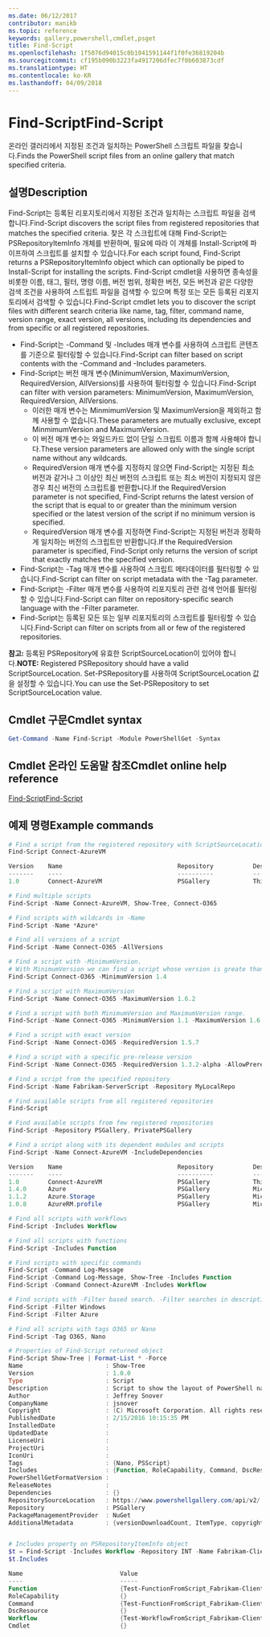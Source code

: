 ```yaml
---
ms.date: 06/12/2017
contributor: manikb
ms.topic: reference
keywords: gallery,powershell,cmdlet,psget
title: Find-Script
ms.openlocfilehash: 1f5076d94015c0b1041591144f1f0fe36819204b
ms.sourcegitcommit: cf195b090b3223fa4917206dfec7f0b603873cdf
ms.translationtype: HT
ms.contentlocale: ko-KR
ms.lasthandoff: 04/09/2018
---
```

# <a name="find-script"></a><span data-ttu-id="a0d19-103">Find-Script</span><span class="sxs-lookup"><span data-stu-id="a0d19-103">Find-Script</span></span>

<span data-ttu-id="a0d19-104">온라인 갤러리에서 지정된 조건과 일치하는 PowerShell 스크립트 파일을 찾습니다.</span><span class="sxs-lookup"><span data-stu-id="a0d19-104">Finds the PowerShell script files from an online gallery that match specified criteria.</span></span>

## <a name="description"></a><span data-ttu-id="a0d19-105">설명</span><span class="sxs-lookup"><span data-stu-id="a0d19-105">Description</span></span>

<span data-ttu-id="a0d19-106">Find-Script는 등록된 리포지토리에서 지정된 조건과 일치하는 스크립트 파일을 검색합니다.</span><span class="sxs-lookup"><span data-stu-id="a0d19-106">Find-Script discovers the script files from registered repositories that matches the specified criteria.</span></span>
<span data-ttu-id="a0d19-107">찾은 각 스크립트에 대해 Find-Script는 PSRepositoryItemInfo 개체를 반환하며, 필요에 따라 이 개체를 Install-Script에 파이프하여 스크립트를 설치할 수 있습니다.</span><span class="sxs-lookup"><span data-stu-id="a0d19-107">For each script found, Find-Script returns a PSRepositoryItemInfo object which can optionally be piped to Install-Script for installing the scripts.</span></span>
<span data-ttu-id="a0d19-108">Find-Script cmdlet을 사용하면 종속성을 비롯한 이름, 태그, 필터, 명령 이름, 버전 범위, 정확한 버전, 모든 버전과 같은 다양한 검색 조건을 사용하여 스트립트 파일을 검색할 수 있으며 특정 또는 모든 등록된 리포지토리에서 검색할 수 있습니다.</span><span class="sxs-lookup"><span data-stu-id="a0d19-108">Find-Script cmdlet lets you to discover the script files with different search criteria like name, tag, filter, command name, version range, exact version, all versions, including its dependencies and from specific or all registered repositories.</span></span>

- <span data-ttu-id="a0d19-109">Find-Script는 -Command 및 -Includes 매개 변수를 사용하여 스크립트 콘텐츠를 기준으로 필터링할 수 있습니다.</span><span class="sxs-lookup"><span data-stu-id="a0d19-109">Find-Script can filter based on script contents with the -Command and -Includes parameters.</span></span>
- <span data-ttu-id="a0d19-110">Find-Script는 버전 매개 변수(MinimumVersion, MaximumVersion, RequiredVersion, AllVersions)를 사용하여 필터링할 수 있습니다.</span><span class="sxs-lookup"><span data-stu-id="a0d19-110">Find-Script can filter with version parameters: MinimumVersion, MaximumVersion, RequiredVersion, AllVersions.</span></span>
  - <span data-ttu-id="a0d19-111">이러한 매개 변수는 MinmimumVersion 및 MaximumVersion을 제외하고 함께 사용할 수 없습니다.</span><span class="sxs-lookup"><span data-stu-id="a0d19-111">These parameters are mutually exclusive, except MinmimumVersion and MaximumVersion.</span></span>
  - <span data-ttu-id="a0d19-112">이 버전 매개 변수는 와일드카드 없이 단일 스크립트 이름과 함께 사용해야 합니다.</span><span class="sxs-lookup"><span data-stu-id="a0d19-112">These version parameters are allowed only with the single script name without any wildcards.</span></span>
  - <span data-ttu-id="a0d19-113">RequiredVersion 매개 변수를 지정하지 않으면 Find-Script는 지정된 최소 버전과 같거나 그 이상인 최신 버전의 스크립트 또는 최소 버전이 지정되지 않은 경우 최신 버전의 스크립트를 반환합니다.</span><span class="sxs-lookup"><span data-stu-id="a0d19-113">If the RequiredVersion parameter is not specified, Find-Script returns the latest version of the script that is equal to or greater than the minimum version specified or the latest version of the script if no minimum version is specified.</span></span>
  - <span data-ttu-id="a0d19-114">RequiredVersion 매개 변수를 지정하면 Find-Script는 지정된 버전과 정확하게 일치하는 버전의 스크립트만 반환합니다.</span><span class="sxs-lookup"><span data-stu-id="a0d19-114">If the RequiredVersion parameter is specified, Find-Script only returns the version of script that exactly matches the specified version.</span></span>
- <span data-ttu-id="a0d19-115">Find-Script는 -Tag 매개 변수를 사용하여 스크립트 메타데이터를 필터링할 수 있습니다.</span><span class="sxs-lookup"><span data-stu-id="a0d19-115">Find-Script can filter on script metadata with the -Tag parameter.</span></span>
- <span data-ttu-id="a0d19-116">Find-Script는 -Filter 매개 변수를 사용하여 리포지토리 관련 검색 언어를 필터링할 수 있습니다.</span><span class="sxs-lookup"><span data-stu-id="a0d19-116">Find-Script can filter on repository-specific search language with the -Filter parameter.</span></span>
- <span data-ttu-id="a0d19-117">Find-Script는 등록된 모든 또는 일부 리포지토리의 스크립트를 필터링할 수 있습니다.</span><span class="sxs-lookup"><span data-stu-id="a0d19-117">Find-Script can filter on scripts from all or few of the registered repositories.</span></span>

<span data-ttu-id="a0d19-118">**참고:** 등록된 PSRepository에 유효한 ScriptSourceLocation이 있어야 합니다.</span><span class="sxs-lookup"><span data-stu-id="a0d19-118">**NOTE:** Registered PSRepository should have a valid ScriptSourceLocation.</span></span> <span data-ttu-id="a0d19-119">Set-PSRepository를 사용하여 ScriptSourceLocation 값을 설정할 수 있습니다.</span><span class="sxs-lookup"><span data-stu-id="a0d19-119">You can use the Set-PSRepository to set ScriptSourceLocation value.</span></span>

## <a name="cmdlet-syntax"></a><span data-ttu-id="a0d19-120">Cmdlet 구문</span><span class="sxs-lookup"><span data-stu-id="a0d19-120">Cmdlet syntax</span></span>

```powershell
Get-Command -Name Find-Script -Module PowerShellGet -Syntax
```

## <a name="cmdlet-online-help-reference"></a><span data-ttu-id="a0d19-121">Cmdlet 온라인 도움말 참조</span><span class="sxs-lookup"><span data-stu-id="a0d19-121">Cmdlet online help reference</span></span>

[<span data-ttu-id="a0d19-122">Find-Script</span><span class="sxs-lookup"><span data-stu-id="a0d19-122">Find-Script</span></span>](http://go.microsoft.com/fwlink/?LinkId=619785)

## <a name="example-commands"></a><span data-ttu-id="a0d19-123">예제 명령</span><span class="sxs-lookup"><span data-stu-id="a0d19-123">Example commands</span></span>

```powershell
# Find a script from the registered repository with ScriptSourceLocation
Find-Script Connect-AzureVM

Version    Name                                Repository           Description
-------    ----                                ----------           -----------
1.0        Connect-AzureVM                     PSGallery            This runbook sets up a connection to an Azure vi...

# Find multiple scripts
Find-Script -Name Connect-AzureVM, Show-Tree, Connect-O365

# Find scripts with wildcards in -Name
Find-Script -Name *Azure*

# Find all versions of a script
Find-Script -Name Connect-O365 -AllVersions

# Find a script with -MinimumVersion.
# With MinimumVersion we can find a script whose version is greate than or equal to the specified MinimumVersion value.
Find-Script Connect-O365 -MinimumVersion 1.4

# Find a script with MaximumVersion
Find-Script -Name Connect-O365 -MaximumVersion 1.6.2

# Find a script with both MinimumVersion and MaximumVersion range.
Find-Script -Name Connect-O365 -MinimumVersion 1.1 -MaximumVersion 1.6.2

# Find a script with exact version
Find-Script -Name Connect-O365 -RequiredVersion 1.5.7

# Find a script with a specific pre-release version
Find-Script -Name Connect-O365 -RequiredVersion 1.3.2-alpha -AllowPrerelease

# Find a script from the specified repository
Find-Script -Name Fabrikam-ServerScript -Repository MyLocalRepo

# Find available scripts from all registered repositories
Find-Script

# Find available scripts from few registered repositories
Find-Script -Repository PSGallery, PrivatePSGallery

# Find a script along with its dependent modules and scripts
Find-Script -Name Connect-AzureVM -IncludeDependencies

Version    Name                                Repository           Description
-------    ----                                ----------           -----------
1.0        Connect-AzureVM                     PSGallery            This runbook sets up a connection to an Azure vi...
1.4.0      Azure                               PSGallery            Microsoft Azure PowerShell - Service Management
1.1.2      Azure.Storage                       PSGallery            Microsoft Azure PowerShell - Storage service cmd...
1.0.8      AzureRM.profile                     PSGallery            Microsoft Azure PowerShell - Profile credential ...

# Find all scripts with workflows
Find-Script -Includes Workflow

# Find all scripts with functions
Find-Script -Includes Function

# Find scripts with specific commands
Find-Script -Command Log-Message
Find-Script -Command Log-Message, Show-Tree -Includes Function
Find-Script -Command Connect-AzureVM -Includes Workflow

# Find scripts with -Filter based search. -Filter searches in description and names
Find-Script -Filter Windows
Find-Script -Filter Azure

# Find all scripts with tags O365 or Nano
Find-Script -Tag O365, Nano

# Properties of Find-Script returned object
Find-Script Show-Tree | Format-List * -Force
Name                       : Show-Tree
Version                    : 1.0.0
Type                       : Script
Description                : Script to show the layout of PowerShell namespaces (Trees) using ASCII
Author                     : Jeffrey Snover
CompanyName                : jsnover
Copyright                  : (C) Microsoft Corporation. All rights reserved.
PublishedDate              : 2/15/2016 10:15:35 PM
InstalledDate              :
UpdatedDate                :
LicenseUri                 :
ProjectUri                 :
IconUri                    :
Tags                       : {Nano, PSScript}
Includes                   : {Function, RoleCapability, Command, DscResource...}
PowerShellGetFormatVersion :
ReleaseNotes               :
Dependencies               : {}
RepositorySourceLocation   : https://www.powershellgallery.com/api/v2/
Repository                 : PSGallery
PackageManagementProvider  : NuGet
AdditionalMetadata         : {versionDownloadCount, ItemType, copyright, PackageManagementProvider...}


# Includes property on PSRepositoryItemInfo object
$t = Find-Script -Includes Workflow -Repository INT -Name Fabrikam-ClientScript
$t.Includes

Name                           Value
----                           -----
Function                       {Test-FunctionFromScript_Fabrikam-ClientScript}
RoleCapability                 {}
Command                        {Test-FunctionFromScript_Fabrikam-ClientScript, Test-WorkflowFromScript_Fabrikam-Clie...
DscResource                    {}
Workflow                       {Test-WorkflowFromScript_Fabrikam-ClientScript}
Cmdlet                         {}


```